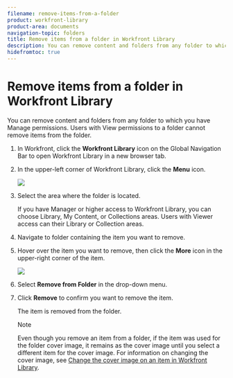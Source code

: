 ```yaml
---
filename: remove-items-from-a-folder
product: workfront-library
product-area: documents
navigation-topic: folders
title: Remove items from a folder in Workfront Library
description: You can remove content and folders from any folder to which you have Manage permissions. Users with View permissions to a folder cannot remove items from the folder.
hidefromtoc: true
---
```


# Remove items from a folder in Workfront Library

You can remove content and folders from any folder to which you have Manage permissions. Users with View permissions to a folder cannot remove items from the folder.

1. In Workfront, click the **Workfront Library** icon on the Global Navigation Bar to open Workfront Library in a new browser tab.
1. In the upper-left corner of Workfront Library, click the **Menu** icon.

   ![](assets/menuicon.png)

1. Select the area where the folder is located.

   If you have Manager or higher access to Workfront Library, you can choose Library, My Content, or Collections areas. Users with Viewer access can their Library or Collection areas.

1. Navigate to folder containing the item you want to remove.
1. Hover over the item you want to remove, then click the **More** icon in the upper-right corner of the item.

   ![](assets/more-icon.png)

1. Select **Remove from Folder** in the drop-down menu.
1. Click **Remove** to confirm you want to remove the item.

   The item is removed from the folder.

   >[!NOTE]
   >
   >Even though you remove an item from a folder, if the item was used for the folder cover image, it remains as the cover image until you select a different item for the cover image. For information on changing the cover image, see [Change the cover image on an item in Workfront Library](../../../workfront-library/content-management/change-cover-image-of-folder.md).

